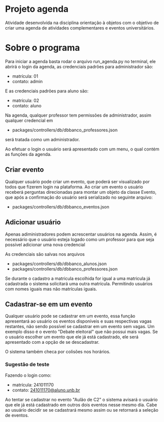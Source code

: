 # Projeto agenda
Atividade desenvolvida na disciplina orientação à objetos com o objetivo de criar uma agenda de atividades complementares e eventos universitários.

# Sobre o programa
Para iniciar a agenda basta rodar o arquivo run_agenda.py no terminal, ele abrirá o login da agenda, as credenciais padrões para administrador são:
- matrícula: 01
- contato: admin

E as credenciais padrões para aluno são:

- matrícula: 02
- contato: aluno

Na agenda, qualquer professor tem permissões de administrador, assim qualquer credencial em
- packages/controllers/db/dbbanco_professores.json

será tratada como um administrador.

Ao efetuar o login o usuário será apresentado com um menu, o qual contém as funções da agenda.

## Criar evento
Qualquer usuário pode criar um evento, que poderá ser visualizado por todos que fizerem login na plataforma.
Ao criar um evento o usuário receberá perguntas direcionadas para montar um objeto da classe Evento, que após a confirmação do usuário será serializado no seguinte arquivo:
- packages/controllers/db/dbbanco_eventos.json



## Adicionar usuário
Apenas adiministradores podem acrescentar usuários na agenda. Assim, é necessário que o usuário esteja logado como um professor para que seja possível adicionar uma nova credencial

As credenciais são salvas nos arquivos
- packages/controllers/db/dbbanco_alunos.json
- packages/controllers/db/dbbanco_professores.json

Se durante o cadastro a matricula escolhida for igual a uma matricula já cadastrada o sistema solicitará uma outra matrícula. Permitindo usuários com nomes iguais mas não matrículas iguais.


## Cadastrar-se em um evento
Qualquer usuário pode se cadastrar em um evento, essa função apresentará ao usuário os eventos disponíveis e suas respectivas vagas restantes, não sendo possível se cadastrar em um evento sem vagas. Um exemplo disso é o evento "Debate eleitoral" que não possui mais vagas.
Se o usuário escolher um evento que ele já está cadastrado, ele será apresentado com a opção de se descadastrar.

O sistema também checa por colisões nos horários.
### Sugestão de teste
Fazendo o login como:
- matrícula: 241011170
- contato: 241011170@aluno.unb.br

Ao tentar se cadastrar no evento "Aulão de C2" o sistema avisará o usuário que ele já está cadastrado em outros dois eventos nesse mesmo dia. Cabe ao usuário decidir se se cadastrará mesmo assim ou se retornará a seleção de eventos.



